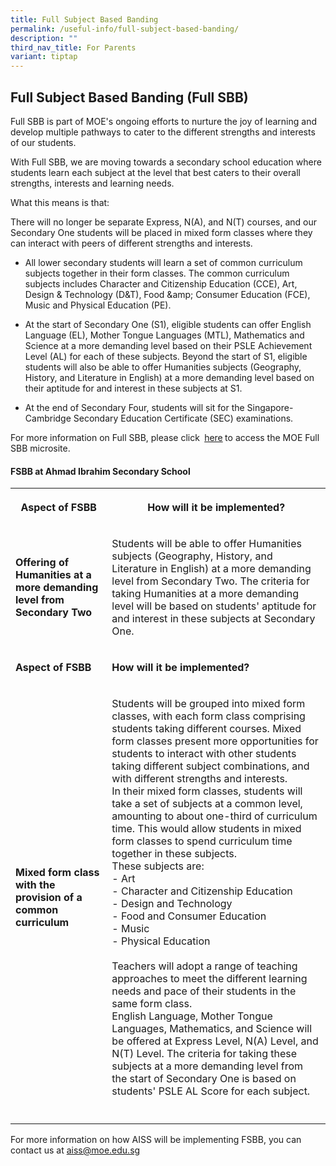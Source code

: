```yaml
---
title: Full Subject Based Banding
permalink: /useful-info/full-subject-based-banding/
description: ""
third_nav_title: For Parents
variant: tiptap
---
```

<h2>Full Subject Based Banding (Full SBB)</h2>
<p>Full SBB&nbsp;is part of MOE's ongoing efforts to nurture the joy of learning
and develop multiple pathways to cater to the different strengths and interests
of our students.</p>
<p>With Full SBB, we are moving towards a secondary school education where
students learn each subject at the level that best caters to their overall
strengths, interests and learning needs.</p>
<p>What this means is that:</p>
<p>There will no longer be separate Express, N(A), and N(T) courses, and
our Secondary One students will be placed in&nbsp;mixed form classes&nbsp;where
they can interact with peers of different strengths and interests.</p>
<ul data-tight="true" class="tight">
<li>
<p>All lower secondary students will learn a set of common curriculum subjects
together in their form classes. The common curriculum subjects includes
Character and Citizenship Education (CCE), Art, Design &amp; Technology
(D&amp;T), Food &amp;amp; Consumer Education (FCE), Music and Physical
Education (PE).</p>
</li>
<li>
<p>At the start of Secondary One (S1), eligible students can offer English
Language (EL), Mother Tongue Languages (MTL), Mathematics and Science at
a more demanding level based on their PSLE Achievement Level (AL) for each
of these subjects. Beyond the start of S1, eligible students will also
be able to offer Humanities subjects (Geography, History, and Literature
in English) at a more demanding level based on their aptitude for and interest
in these subjects at S1.</p>
</li>
<li>
<p>At the end of Secondary Four, students will sit for the Singapore-Cambridge
Secondary Education Certificate (SEC) examinations.</p>
</li>
</ul>
<p></p>
<p>For more information on Full SBB, please click<strong>&nbsp;</strong>
<a href="https://www.moe.gov.sg/microsites/psle-fsbb/full-subject-based-banding/main.html" rel="noopener nofollow" target="_blank">here</a><strong> </strong>to access the MOE Full SBB microsite.</p>
<h4>FSBB at Ahmad Ibrahim Secondary School</h4>
<table style="minWidth: 50px">
<colgroup>
<col>
<col>
</colgroup>
<tbody>
<tr>
<th rowspan="1" colspan="1">
<p><strong>Aspect of FSBB</strong>
</p>
</th>
<th rowspan="1" colspan="1">
<p><strong>How will it be implemented?</strong>
</p>
</th>
</tr>
<tr>
<td rowspan="1" colspan="1">
<p><strong>Offering of Humanities at a more demanding level from Secondary Two</strong>
</p>
</td>
<td rowspan="1" colspan="1">
<p>Students will be able to offer Humanities subjects (Geography, History,
and Literature in English) at a more demanding level from Secondary Two.
The criteria for taking Humanities at a more demanding level will be based
on students' aptitude for and interest in these subjects at Secondary One.</p>
</td>
</tr>
<tr>
<td rowspan="1" colspan="1">
<p><strong>Aspect of FSBB</strong>
</p>
</td>
<td rowspan="1" colspan="1">
<p><strong>How will it be implemented?</strong>
</p>
</td>
</tr>
<tr>
<td rowspan="1" colspan="1">
<p><strong>Mixed form class with the provision of a common curriculum</strong>
</p>
</td>
<td rowspan="1" colspan="1">
<p>Students will be grouped into mixed form classes, with each form class
comprising students taking different courses. Mixed form classes present
more opportunities for students to interact with other students taking
different subject combinations, and with different strengths and interests.
<br>In their mixed form classes, students will take a set of subjects at a
common level, amounting to about one-third of curriculum time. This would
allow students in mixed form classes to spend curriculum time together
in these subjects.
<br>These subjects are:
<br>- Art
<br>- Character and Citizenship Education
<br>- Design and Technology
<br>- Food and Consumer Education
<br>- Music
<br>- Physical Education
<br>
<br>Teachers will adopt a range of teaching approaches to meet the different
learning needs and pace of their students in the same form class.
<br>English Language, Mother Tongue Languages, Mathematics, and Science will
be offered at Express Level, N(A) Level, and N(T) Level. The criteria for
taking these subjects at a more demanding level from the start of Secondary
One is based on students' PSLE AL Score for each subject.</p>
</td>
</tr>
<tr>
<td rowspan="1" colspan="1">
<p></p>
</td>
<td rowspan="1" colspan="1">
<p></p>
</td>
</tr>
</tbody>
</table>
<p>For more information on how AISS will be implementing FSBB, you can contact
us at&nbsp;<a href="mailto:aiss@moe.edu.sg" rel="noopener noreferrer nofollow" target="_blank">aiss@moe.edu.sg</a>
</p>
<p></p>
